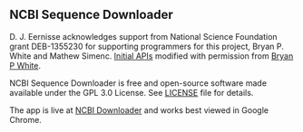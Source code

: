 ## NCBI Sequence Downloader

D. J. Eernisse acknowledges support from National Science Foundation grant DEB-1355230 for supporting programmers for this project, Bryan P. White and Mathew Simenc. [Initial APIs](https://github.com/bpwhite/sequence-manager/blob/master/ncbi-downloader.go) modified with permission from [Bryan P White](https://github.com/bpwhite).

NCBI Sequence Downloader is free and open-source software made available under the GPL 3.0 License. See [LICENSE](https://github.com/mcsimenc/NCBI-downloader/blob/master/LICENSE) file for details.

The app is live at [NCBI Downloader](http://13.56.187.242) and works best viewed in Google Chrome.
